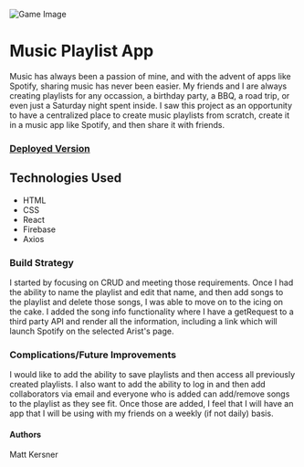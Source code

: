 ![Game Image](https://i.imgur.com/kk0g5wV.png)

# Music Playlist App
Music has always been a passion of mine, and with the advent of apps like Spotify, sharing music has never been easier. My friends and I are always creating playlists for any occassion, a birthday party, a BBQ, a road trip, or even just a Saturday night spent inside. I saw this project as an opportunity to have a centralized place to create music playlists from scratch, create it in a music app like Spotify, and then share it with friends. 

### [Deployed Version](http://philologist-otter-32505.bitballoon.com/) 


## Technologies Used
- HTML
- CSS
- React
- Firebase
- Axios

### Build Strategy
I started by focusing on CRUD and meeting those requirements. Once I had the ability to name the playlist and edit that name, and then add songs to the playlist and delete those songs, I was able to move on to the icing on the cake. I added the song info functionality where I have a getRequest to a third party API and render all the information, including a link which will launch Spotify on the selected Arist's page.

### Complications/Future Improvements
I would like to add the ability to save playlists and then access all previously created playlists. I also want to add the ability to log in and then add collaborators via email and everyone who is added can add/remove songs to the playlist as they see fit. Once those are added, I feel that I will have an app that I will be using with my friends on a weekly (if not daily) basis.

#### Authors
Matt Kersner
